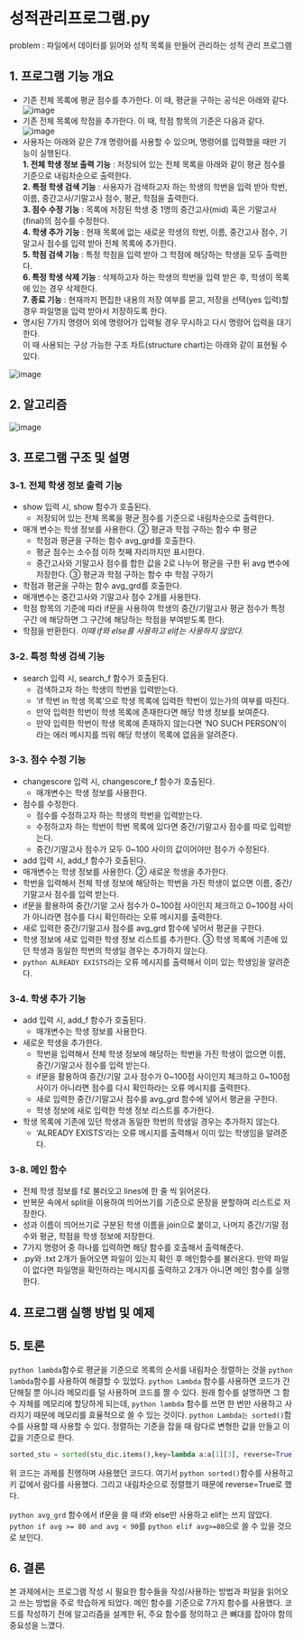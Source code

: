 # 성적관리프로그램.py
problem : 파일에서 데이터를 읽어와 성적 목록을 만들어 관리하는 성적 관리 프로그램
## 1. 프로그램 기능 개요
-	기존 전체 목록에 평균 점수를 추가한다. 이 때, 평균을 구하는 공식은 아래와 같다.
![image](https://user-images.githubusercontent.com/63652571/165659309-3305fc1d-2dc6-4d1c-839f-1585cf84e46a.png)  
- 기존 전체 목록에 학점을 추가한다. 이 때, 학점 항목의 기준은 다음과 같다.
![image](https://user-images.githubusercontent.com/63652571/165659344-f2471049-48d1-437c-8460-b7dc1452bd3a.png) 
- 사용자는 아래와 같은 7개 명령어를 사용할 수 있으며, 명령어를 입력했을 때만 기능이 실행된다.   
**1. 전체 학생 정보 출력 기능** : 저장되어 있는 전체 목록을 아래와 같이 평균 점수를 기준으로 내림차순으로 출력한다.  
**2. 특정 학생 검색 기능** : 사용자가 검색하고자 하는 학생의 학번을 입력 받아 학번, 이름, 중간고사/기말고사 점수, 평균, 학점을 출력한다.  
**3. 점수 수정 기능** : 목록에 저장된 학생 중 1명의 중간고사(mid) 혹은 기말고사(final)의 점수를 수정한다.   
**4. 학생 추가 기능** : 현재 목록에 없는 새로운 학생의 학번, 이름, 중간고사 점수, 기말고사 점수를 입력 받아 전체 목록에 추가한다.  
**5. 학점 검색 기능** : 특정 학점을 입력 받아 그 학점에 해당하는 학생을 모두 출력한다.  
**6. 특정 학생 삭제 기능** : 삭제하고자 하는 학생의 학번을 입력 받은 후, 학생이 목록에 있는 경우 삭제한다.  
**7. 종료 기능** : 현재까지 편집한 내용의 저장 여부를 묻고, 저장을 선택(yes 입력)할 경우 파일명을 입력 받아서 저장하도록 한다.   
-	명시된 7가지 명령어 외에 명령어가 입력될 경우 무시하고 다시 명령어 입력을 대기한다.  
  이 때 사용되는 구상 가능한 구조 차트(structure chart)는 아래와 같이 표현될 수 있다.
    
![image](https://user-images.githubusercontent.com/63652571/165659562-0322af75-b84a-46f9-bff0-a89e5754f143.png)  

## 2. 알고리즘
![image](https://user-images.githubusercontent.com/63652571/165659574-e0920c3c-948e-4195-a1da-315d2ca37789.png)  

## 3. 프로그램 구조 및 설명 
### 3-1. 전체 학생 정보 출력 기능
- show 입력 시, show 함수가 호출된다.
   - 저장되어 있는 전체 목록을 평균 점수를 기준으로 내림차순으로 출력한다.
- 매개 변수는 학생 정보를 사용한다.
② 평균과 학점 구하는 함수 中 평균
    - 학점과 평균을 구하는 함수 avg_grd를 호출한다.
    - 평균 점수는 소수점 이하 첫째 자리까지만 표시한다.
    - 중간고사와 기말고사 점수를 합한 값을 2로 나누어 평균을 구한 뒤 avg 변수에 저장한다.
③ 평균과 학점 구하는 함수 中 학점 구하기
- 학점과 평균을 구하는 함수 avg_grd를 호출한다.
- 매개변수는 중간고사와 기말고사 점수 2개를 사용한다.
- 학점 항목의 기준에 따라 if문을 사용하여 학생의 중간/기말고사 평균 점수가 특정 구간
에 해당하면 그 구간에 해당하는 학점을 부여받도록 한다.
- 학점을 반환한다. *이때 if와 else를 사용하고 elif는 사용하지 않았다.*  
### 3-2. 특정 학생 검색 기능
- search 입력 시, search_f 함수가 호출된다.
  - 검색하고자 하는 학생의 학번을 입력받는다.
  - ‘if 학번 in 학생 목록’으로 학생 목록에 입력한 학번이 있는가의 여부를 따진다. 
  - 만약 입력한 학번이 학생 목록에 존재한다면 해당 학생 정보를 보여준다.
  - 만약 입력한 학번이 학생 목록에 존재하지 않는다면 ‘NO SUCH PERSON’이라는 에러 메시지를 띄워 해당 학생이 목록에 없음을 알려준다.
### 3-3. 점수 수정 기능
- changescore 입력 시, changescore_f 함수가 호출된다.
  - 매개변수는 학생 정보를 사용한다.
- 점수를 수정한다.
  - 점수를 수정하고자 하는 학생의 학번을 입력받는다.
  - 수정하고자 하는 학번이 학번 목록에 있다면 중간/기말고사 점수를 따로 입력받는다.
  - 중간/기말고사 점수가 모두 0~100 사이의 값이어야만 점수가 수정된다.
- add 입력 시, add_f 함수가 호출된다.
- 매개변수는 학생 정보를 사용한다.
   ② 새로운 학생을 추가한다.
- 학번을 입력해서 전체 학생 정보에 해당하는 학번을 가진 학생이 없으면 이름, 중간/
기말고사 점수를 입력 받는다.
- if문을 활용하여 중간/기말 고사 점수가 0~100점 사이인지 체크하고 0~100점 사이가
 아니라면 점수를 다시 확인하라는 오류 메시지를 출력한다.
- 새로 입력한 중간/기말고사 점수를 avg_grd 함수에 넣어서 평균을 구한다.
- 학생 정보에 새로 입력한 학생 정보 리스트를 추가한다.
③ 학생 목록에 기존에 있던 학생과 동일한 학번의 학생일 경우는 추가하지 않는다.
- ```python ALREADY EXISTS```라는 오류 메시지를 출력해서 이미 있는 학생임을 알려준다. 
### 3-4. 학생 추가 기능
- add 입력 시, add_f 함수가 호출된다.
  - 매개변수는 학생 정보를 사용한다.
- 새로운 학생을 추가한다.
  - 학번을 입력해서 전체 학생 정보에 해당하는 학번을 가진 학생이 없으면 이름, 중간/기말고사 점수를 입력 받는다.
  - if문을 활용하여 중간/기말 고사 점수가 0~100점 사이인지 체크하고 0~100점 사이가 아니라면 점수를 다시 확인하라는 오류 메시지를 출력한다.
  - 새로 입력한 중간/기말고사 점수를 avg_grd 함수에 넣어서 평균을 구한다.
  - 학생 정보에 새로 입력한 학생 정보 리스트를 추가한다.
- 학생 목록에 기존에 있던 학생과 동일한 학번의 학생일 경우는 추가하지 않는다.
  - ‘ALREADY EXISTS’라는 오류 메시지를 출력해서 이미 있는 학생임을 알려준다. 
### 3-8. 메인 함수
- 전체 학생 정보를 f로 불러오고 lines에 한 줄 씩 읽어온다. 
- 반복문 속에서 split을 이용하여 띄어쓰기를 기준으로 문장을 분할하여 리스트로 저장한다.
- 성과 이름이 띄어쓰기로 구분된 학생 이름을 join으로 붙이고, 나머지 중간/기말 점수와 평균, 학점을 학생 정보에 저장한다.
- 7가지 명령어 중 하나를 입력하면 해당 함수를 호출해서 출력해준다. 
- .py와 .txt 2개가 들어오면 파일이 있는지 확인 후 메인함수를 불러온다. 만약 파일이 없다면 파일명을 확인하라는 메시지를 출력하고 2개가 아니면 메인 함수를 실행한다.


## 4. 프로그램 실행 방법 및 예제 

## 5. 토론
```python lambda```함수로 평균을 기준으로 목록의 순서를 내림차순 정렬하는 것을 ```python lambda```함수를 사용하여 해결할 수 있었다. ```python Lambda``` 함수를 사용하면 코드가 간단해질 뿐 아니라 메모리를 덜 사용하며 코드를 짤 수 있다. 원래 함수를 설명하면 그 함수 자체를 메모리에 할당하게 되는데, ```python lambda``` 함수를 쓰면 한 번만 사용하고 사라지기 때문에 메모리를 효율적으로 쓸 수 있는 것이다. 
 ```python Lambda는 sorted()```함수를 사용할 때 사용할 수 있다. 정렬하는 기준을 잡을 때 람다로 변형한 값을 만들고 이 값을 기준으로 한다. 
```python
sorted_stu = sorted(stu_dic.items(),key=lambda a:a[1][3], reverse=True)
```
위 코드는 과제를 진행하며 사용했던 코드다. 여기서 ```python sorted()```함수를 사용하고 키 값에서 람다를 사용했다. 그리고 내림차순으로 정렬했기 때문에 reverse=True로 했다.

```python avg_grd``` 함수에서 if문을 쓸 때 if와 else만 사용하고 elif는 쓰지 않았다. ```python if avg >= 80 and avg < 90```를 ```python elif avg>=80```으로 쓸 수 있을 것으로 보인다.


## 6. 결론
본 과제에서는 프로그램 작성 시 필요한 함수들을 작성/사용하는 방법과 파일을 읽어오고 쓰는 방법을 주로 학습하게 되었다. 메인 함수를 기준으로 7가지 함수를 사용했다. 코드를 작성하기 전에 알고리즘을 설계한 뒤, 주요 함수를 정의하고 큰 뼈대를 잡아야 함의 중요성을 느꼈다. 
